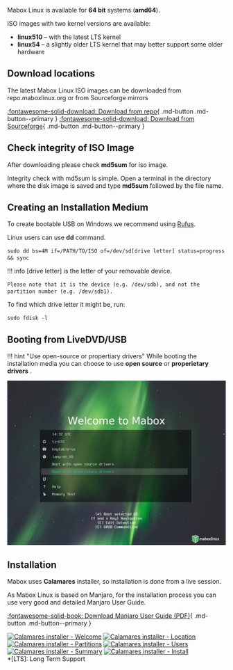 
Mabox Linux is available for **64 bit** systems (**amd64**).

ISO images with two kernel versions are available:

- **linux510** – with the latest LTS kernel
- **linux54** – a slightly older LTS kernel that may better support some older hardware

## Download locations
The latest Mabox Linux ISO images can be downloaded from repo.maboxlinux.org or from Sourceforge mirrors

[:fontawesome-solid-download: Download from repo](https://repo.maboxlinux.org/iso/){ .md-button .md-button--primary }
[:fontawesome-solid-download: Download from Sourceforge](https://sourceforge.net/projects/mabox-linux/files/){ .md-button .md-button--primary }

## Check integrity of ISO Image 


After downloading please check **md5sum** for iso image.

Integrity check with md5sum is simple. Open a terminal in the directory where the disk image is saved and type **md5sum** followed by the file name.



## Creating an Installation Medium

To create bootable USB on Windows we recommend using [Rufus](https://rufus.ie).

Linux users can use **dd** command.

```
sudo dd bs=4M if=/PATH/TO/ISO of=/dev/sd[drive letter] status=progress && sync
```
!!! info
    [drive letter] is the letter of your removable device.

    Please note that it is the device (e.g. /dev/sdb), and not the partition number (e.g. /dev/sdb1).

To find which drive letter it might be, run:
```
sudo fdisk -l
```
## Booting from LiveDVD/USB



!!! hint "Use open-source or propertiary drivers"
    While booting the installation media you can choose to use **open source** or **properietary drivers** .

![Live session boot screen](../img/Mabox_boot_live.jpg "Live session boot screen")

## Installation
Mabox uses **Calamares** installer, so installation is done from a live session.

As Mabox Linux is based on Manjaro, for the installation process you can use very good and detailed Manjaro User Guide.

[:fontawesome-solid-book: Download Manjaro User Guide (PDF)](https://osdn.net/projects/manjaro/storage/){ .md-button .md-button--primary }

<div class="gal">
    <a href="../../img/calamares2.jpg" title="Calamares installer - Welcome"><img src="../../img/calamares2.jpg" alt="Calamares installer - Welcome" /></a>
    <a href="../../img/calamares3.jpg" title="Calamares installer - Location"><img src="../../img/calamares3.jpg" alt="Calamares installer - Location" /></a>
    <a href="../../img/calamares4.jpg" title="Calamares installer - Partitions"><img src="../../img/calamares4.jpg" alt="Calamares installer - Partitions" /></a>
    <a href="../../img/calamares5.jpg" title="Calamares installer - Users"><img src="../../img/calamares5.jpg" alt="Calamares installer - Users" /></a>
    <a href="../../img/calamares6.jpg" title="Calamares installer - Summary"><img src="../../img/calamares6.jpg" alt="Calamares installer - Summary" /></a>
    <a href="../../img/calamares7.jpg" title="Calamares installer - Install"><img src="../../img/calamares7.jpg" alt="Calamares installer - Install" /></a>
</div>
*[LTS]: Long Term Support

